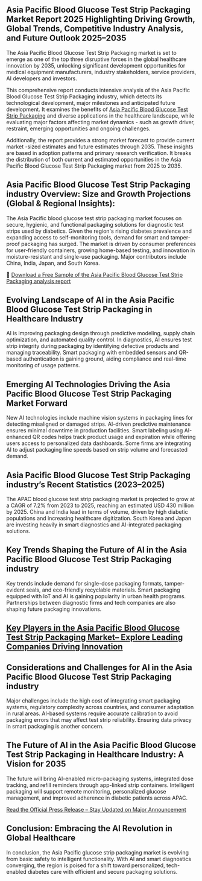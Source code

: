 ## Asia Pacific Blood Glucose Test Strip Packaging Market Report 2025 Highlighting Driving Growth, Global Trends, Competitive Industry Analysis, and Future Outlook 2025–2035

The Asia Pacific Blood Glucose Test Strip Packaging market is set to emerge as one of the top three disruptive forces in the global healthcare innovation by 2035, unlocking significant development opportunities for medical equipment manufacturers, industry stakeholders, service providers, AI developers and investors.

This comprehensive report conducts intensive analysis of the Asia Pacific Blood Glucose Test Strip Packaging industry, which detects its technological development, major milestones and anticipated future development. It examines the benefits of [Asia Pacific Blood Glucose Test Strip Packaging](https://www.marketresearchfuture.com/reports/asia-pacific-blood-glucose-test-strip-packaging-market-626) and diverse applications in the healthcare landscape, while evaluating major factors affecting market dynamics - such as growth driver, restraint, emerging opportunities and ongoing challenges.

Additionally, the report provides a strong market forecast to provide current market -sized estimates and future estimates through 2035. These insights are based in adoption patterns and primary research verification. It breaks the distribution of both current and estimated opportunities in the Asia Pacific Blood Glucose Test Strip Packaging market from 2025 to 2035.

## Asia Pacific Blood Glucose Test Strip Packaging industry Overview: Size and Growth Projections (Global & Regional Insights):

The Asia Pacific blood glucose test strip packaging market focuses on secure, hygienic, and functional packaging solutions for diagnostic test strips used by diabetics. Given the region's rising diabetes prevalence and expanding access to self-monitoring tools, demand for smart and tamper-proof packaging has surged. The market is driven by consumer preferences for user-friendly containers, growing home-based testing, and innovation in moisture-resistant and single-use packaging. Major contributors include China, India, Japan, and South Korea.

🎯 [Download a Free Sample of the Asia Pacific Blood Glucose Test Strip Packaging analysis report](https://www.marketresearchfuture.com/sample_request/626)

## Evolving Landscape of AI in the Asia Pacific Blood Glucose Test Strip Packaging in Healthcare Industry

AI is improving packaging design through predictive modeling, supply chain optimization, and automated quality control. In diagnostics, AI ensures test strip integrity during packaging by identifying defective products and managing traceability. Smart packaging with embedded sensors and QR-based authentication is gaining ground, aiding compliance and real-time monitoring of usage patterns.

## Emerging AI Technologies Driving the Asia Pacific Blood Glucose Test Strip Packaging Market Forward

New AI technologies include machine vision systems in packaging lines for detecting misaligned or damaged strips. AI-driven predictive maintenance ensures minimal downtime in production facilities. Smart labeling using AI-enhanced QR codes helps track product usage and expiration while offering users access to personalized data dashboards. Some firms are integrating AI to adjust packaging line speeds based on strip volume and forecasted demand.

## Asia Pacific Blood Glucose Test Strip Packaging industry’s Recent Statistics (2023–2025)

The APAC blood glucose test strip packaging market is projected to grow at a CAGR of 7.2% from 2023 to 2025, reaching an estimated USD 430 million by 2025. China and India lead in terms of volume, driven by high diabetic populations and increasing healthcare digitization. South Korea and Japan are investing heavily in smart diagnostics and AI-integrated packaging solutions.

## Key Trends Shaping the Future of AI in the Asia Pacific Blood Glucose Test Strip Packaging industry

Key trends include demand for single-dose packaging formats, tamper-evident seals, and eco-friendly recyclable materials. Smart packaging equipped with IoT and AI is gaining popularity in urban health programs. Partnerships between diagnostic firms and tech companies are also shaping future packaging innovations.

## [Key Players in the Asia Pacific Blood Glucose Test Strip Packaging Market– Explore Leading Companies Driving Innovation](https://www.marketresearchfuture.com/reports/asia-pacific-blood-glucose-test-strip-packaging-market/companies)

## Considerations and Challenges for AI in the Asia Pacific Blood Glucose Test Strip Packaging industry

Major challenges include the high cost of integrating smart packaging systems, regulatory complexity across countries, and consumer adaptation in rural areas. AI-based systems require accurate calibration to avoid packaging errors that may affect test strip reliability. Ensuring data privacy in smart packaging is another concern.

## The Future of AI in the Asia Pacific Blood Glucose Test Strip Packaging in Healthcare Industry: A Vision for 2035

The future will bring AI-enabled micro-packaging systems, integrated dose tracking, and refill reminders through app-linked strip containers. Intelligent packaging will support remote monitoring, personalized glucose management, and improved adherence in diabetic patients across APAC.

[Read the Official Press Release – Stay Updated on Major Announcement](https://www.marketresearchfuture.com/reports/asia-pacific-blood-glucose-test-strip-packaging-market-626)

## Conclusion: Embracing the AI Revolution in Global Healthcare

In conclusion, the Asia Pacific glucose strip packaging market is evolving from basic safety to intelligent functionality. With AI and smart diagnostics converging, the region is poised for a shift toward personalized, tech-enabled diabetes care with efficient and secure packaging solutions.